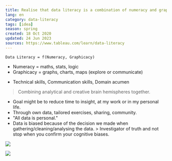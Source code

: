```yaml
---
title: Realise that data literacy is a combination of numeracy and graphicacy 
lang: en
category: data-literacy
tags: [idea]
season: spring
created: 18 Oct 2020
updated: 24 Jun 2023
sources: https://www.tableau.com/learn/data-literacy
---
```


`Data Literacy = f(Numeracy, Graphicacy)`
- Numeracy = maths, stats, logic
- Graphicacy = graphs, charts, maps (explore or communicate)

+ Technical skills, Communication skills, Domain acumen

> Combining analytical and creative brain hemispheres together.

* Goal might be to reduce time to insight, at my work or in my personal life. 
* Through own data, tailored exercises, sharing, community.
* "All data is personal."
* Data is biased because of the decision we made when gathering/cleaning/analysing the data. > Investigator of truth and not stop when you confirm your cognitive biases.

![](../__files/data-training.jpg)

![](../__files/data-literacy-score.jpg)